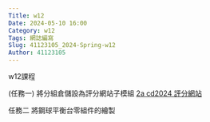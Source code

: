 ```yaml
---
Title: w12
Date: 2024-05-10 16:00
Category: w12
Tags: 網誌編寫
Slug: 41123105_2024-Spring-w12
Author: 41123105
---
```


w12課程

<!-- PELICAN_END_SUMMARY -->

(任務一)
將分組倉儲設為評分網站子模組
<a href="https://github.com/mdecd2024/2astud-2asite">2a cd2024 評分網站</a>

任務二
將鋼球平衡台零組件的繪製
